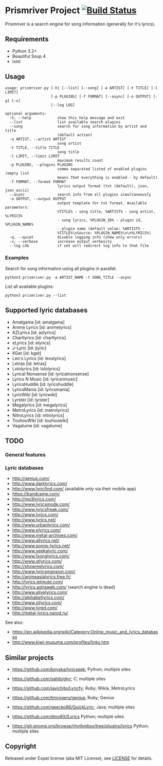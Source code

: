 # Prismriver Project [![Build Status](https://travis-ci.org/anlar/prismriver.svg?branch=master)](https://travis-ci.org/anlar/prismriver)

Prismriver is a search engine for song information (generally for it's lyrics).

## Requirements

* Python 3.2+
* Beautiful Soup 4
* lxml

## Usage

    usage: prismriver.py [-h] [--list] [--song] [-a ARTIST] [-t TITLE] [-l LIMIT]
                         [-p PLUGINS] [-f FORMAT] [--async] [-o OUTPUT] [-q] [-v]
                         [--log LOG]

    optional arguments:
      -h, --help            show this help message and exit
      --list                list available search plugins
      --song                search for song information by artist and title
                            (default action)
      -a ARTIST, --artist ARTIST
                            song artist
      -t TITLE, --title TITLE
                            song title
      -l LIMIT, --limit LIMIT
                            maximum results count
      -p PLUGINS, --plugins PLUGINS
                            comma separated listed of enabled plugins (empty list
                            means that everything is enabled - by default)
      -f FORMAT, --format FORMAT
                            lyrics output format (txt (default), json, json_ascii)
      --async               search info from all plugins simultaneously
      -o OUTPUT, --output OUTPUT
                            output template for txt format. Available parameters:
                            %TITLE% - song title, %ARTIST% - song artist, %LYRICS%
                            - song lyrics, %PLUGIN_ID% - plugin id, %PLUGIN_NAME%
                            - plugin name (default value: %ARTIST% -
                            %TITLE%\nSource: %PLUGIN_NAME%\n\n%LYRICS%)
      -q, --quiet           disable logging info (show only errors)
      -v, --verbose         increase output verbosity
      --log LOG             if set will redirect log info to that file

### Examples

Search for song information using all plugins in parallel:

    python3 prismriver.py -a ARTIST_NAME -t SONG_TITLE --async

List all available plugins:

    python3 prismriver.py --list

## Supported lyric databases

* Amalgama             [id: amalgama]
* Anime Lyrics         [id: animelyrics]
* AZLyrics             [id: azlyrics]
* Chartlyrics          [id: chartlyrics]
* eLyrics              [id: elyrics]
* J-Lyric              [id: jlyric]
* KGet                 [id: kget]
* Leo's Lyrics         [id: leoslyrics]
* Letras               [id: letras]
* Lololyrics           [id: lololyrics]
* Lyrical Nonsense     [id: lyricalnonsense]
* Lyrics N Music       [id: lyricsnmusic]
* LyricsHuddle         [id: lyricshuddle]
* LyricsMania          [id: lyricsmania]
* LyricWiki            [id: lyricwiki]
* Lyrster              [id: lyrster]
* Megalyrics           [id: megalyrics]
* MetroLyrics          [id: metrolyrics]
* NitroLyrics          [id: nitrolyrics]
* TouhouWiki           [id: touhouwiki]
* Vagalume             [id: vagalume]


## TODO

### General features

### Lyric databases

* http://genius.com/
* http://www.darklyrics.com/
* http://www.lyricfind.com/ (available only via their mobile app)
* https://bandcamp.com/
* http://mp3lyrics.com/
* http://www.lyricsmode.com/
* http://www.lyricsfreak.com/
* http://www.lyrics.com/
* http://www.lyrics.net/
* http://www.urbanlyrics.com/
* http://www.plyrics.com/
* http://www.metal-archives.com/
* http://www.allyrics.net/
* http://www.songs-lyrics.net/
* http://www.seekalyric.com/
* http://www.1songlyrics.com/
* http://www.stlyrics.com/
* http://showmelyrics.com/
* http://www.lyricsmansion.com/
* http://animeasialyrics.free.fr/
* http://lyrics.jetmute.com/
* http://lyrics.astraweb.com/ (search engine is dead)
* http://www.alivelyrics.com/
* http://alphabetlyrics.com/
* http://www.stlyrics.com/
* http://www.lyred.com/
* http://metal-lyrics.narod.ru/

See also:

* https://en.wikipedia.org/wiki/Category:Online_music_and_lyrics_databases
* http://www.kiwi-musume.com/profiles/links.htm

## Similar projects

* https://github.com/boyska/lyricseek;
Python;
multiple sites

* https://github.com/sahib/glyr;
C;
multiple sites

* https://github.com/javichito/Lyricfy;
Ruby;
Wikia, MetroLyrics

* https://github.com/timrogers/genius;
Ruby;
Genius

* https://github.com/geecko86/QuickLyric;
Java;
multiple sites

* https://github.com/dmo60/lLyrics
Python;
multiple sites

* https://git.gnome.org/browse/rhythmbox/tree/plugins/lyrics
Python;
multiple sites

## Copyright

Released under Expat license (aka MIT License), see [LICENSE](LICENSE) for details.